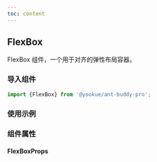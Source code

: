 ```yaml
---
toc: content
---
```


## FlexBox

FlexBox 组件，一个用于对齐的弹性布局容器。

### 导入组件

```jsx | pure
import {FlexBox} from '@yookue/ant-buddy-pro';
```

### 使用示例

<code src="./demo.zh-CN.tsx"></code>

### 组件属性

#### FlexBoxProps

<API src="@/layout/FlexBox/index.tsx" hideTitle></API>
